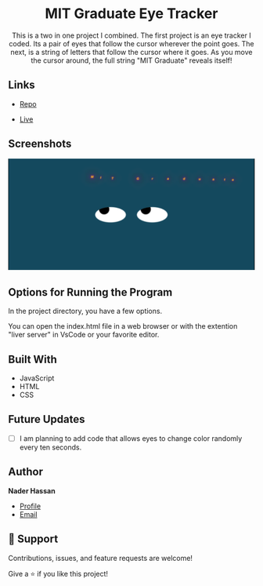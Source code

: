 <h1 align="center">MIT Graduate Eye Tracker </h1>

<p align="center">
This is a two in one project I combined. The first project is an eye tracker I coded. Its a pair of eyes that follow the cursor wherever the point goes. The next, is a string of letters that follow the cursor where it goes. As you move the cursor around, the full string "MIT Graduate" reveals itself!
</p>

## Links

- [Repo](<https://github.com/naderhassan001/mit-eyes> "<project-name> Repo")

- [Live](<http://miteyes.s3-website-us-east-1.amazonaws.com/> "Live View")

## Screenshots

![Home Page](/miteyes.jpeg "Home Page")

## Options for Running the Program 

In the project directory, you have a few options.

You can open the index.html file in a web browser or with the extention "liver server" in VsCode or your favorite editor. 


## Built With

- JavaScript
- HTML
- CSS

## Future Updates

- [ ] I am planning to add code that allows eyes to change color randomly every ten seconds. 
## Author

**Nader Hassan**

- [Profile](https://github.com/naderhassan001 "Nader Hassan")
- [Email](mailto:nader.hassan001@gmail.com "Hi!")

## 🤝 Support

Contributions, issues, and feature requests are welcome!

Give a ⭐️ if you like this project!

